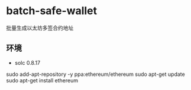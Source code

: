 # batch-safe-wallet
批量生成以太坊多签合约地址

## 环境
* solc 0.8.17

sudo add-apt-repository -y ppa:ethereum/ethereum
sudo apt-get update
sudo apt-get install ethereum